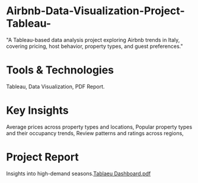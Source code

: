 # Airbnb-Data-Visualization-Project-Tableau-
"A Tableau-based data analysis project exploring Airbnb trends in Italy, covering pricing, host behavior, property types, and guest preferences."
# Tools & Technologies
Tableau,
Data Visualization,
PDF Report.
# Key Insights
Average prices across property types and locations,
Popular property types and their occupancy trends,
Review patterns and ratings across regions,
# Project Report
Insights into high-demand seasons.[Tablaeu Dashboard.pdf](https://github.com/user-attachments/files/21445100/Tablaeu.Dashboard.pdf)

